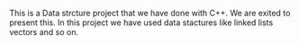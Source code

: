 This is a Data strcture project that we have done with C++. We are exited to present this. In this project we have used data stactures like linked lists vectors and so on.

